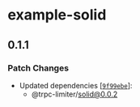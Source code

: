 # example-solid

## 0.1.1

### Patch Changes

- Updated dependencies [[`9f99ebe`](https://github.com/OrJDev/trpc-limiter/commit/9f99ebec665f92928eef2b5af3f5ce277070e3ec)]:
  - @trpc-limiter/solid@0.0.2
